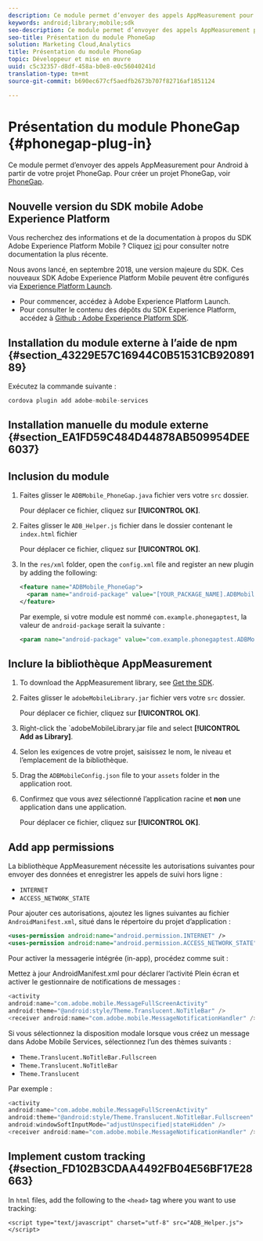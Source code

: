 ```yaml
---
description: Ce module permet d’envoyer des appels AppMeasurement pour Android à partir de votre projet PhoneGap.
keywords: android;library;mobile;sdk
seo-description: Ce module permet d’envoyer des appels AppMeasurement pour Android à partir de votre projet PhoneGap.
seo-title: Présentation du module PhoneGap
solution: Marketing Cloud,Analytics
title: Présentation du module PhoneGap
topic: Développeur et mise en œuvre
uuid: c5c32357-d8df-458a-b0e8-e0c56040241d
translation-type: tm+mt
source-git-commit: b690ec677cf5aedfb2673b707f82716af1851124

---
```



# Présentation du module PhoneGap {#phonegap-plug-in}

Ce module permet d’envoyer des appels AppMeasurement pour Android à partir de votre projet PhoneGap. Pour créer un projet PhoneGap, voir [PhoneGap](https://helpx.adobe.com/experience-manager/6-4/mobile/using/phonegap.html).

## Nouvelle version du SDK mobile Adobe Experience Platform

Vous recherchez des informations et de la documentation à propos du SDK Adobe Experience Platform Mobile ? Cliquez [ici](https://aep-sdks.gitbook.io/docs/) pour consulter notre documentation la plus récente.

Nous avons lancé, en septembre 2018, une version majeure du SDK. Ces nouveaux SDK Adobe Experience Platform Mobile peuvent être configurés via [Experience Platform Launch](https://www.adobe.com/experience-platform/launch.html).

* Pour commencer, accédez à Adobe Experience Platform Launch.
* Pour consulter le contenu des dépôts du SDK Experience Platform, accédez à [Github : Adobe Experience Platform SDK](https://github.com/Adobe-Marketing-Cloud/acp-sdks).


## Installation du module externe à l’aide de npm {#section_43229E57C16944C0B51531CB92089189}

Exécutez la commande suivante :

```java
cordova plugin add adobe-mobile-services
```

## Installation manuelle du module externe {#section_EA1FD59C484D44878AB509954DEE6037}

## Inclusion du module

1. Faites glisser le `ADBMobile_PhoneGap.java` fichier vers votre `src` dossier.

   Pour déplacer ce fichier, cliquez sur **[!UICONTROL OK]**.

1. Faites glisser le `ADB_Helper.js` fichier dans le dossier contenant le `index.html` fichier

   Pour déplacer ce fichier, cliquez sur **[!UICONTROL OK]**.

1. In the `res/xml` folder, open the `config.xml` file and register an new plugin by adding the following:

   ```xml
   <feature name="ADBMobile_PhoneGap"> 
     <param name="android-package" value="[YOUR_PACKAGE_NAME].ADBMobile_PhoneGap" /> 
   </feature>
   ```

   Par exemple, si votre module est nommé `com.example.phonegaptest`, la valeur de `android-package` serait la suivante :

   ```xml
   <param name="android-package" value="com.example.phonegaptest.ADBMobile_PhoneGap" />
   ```

## Inclure la bibliothèque AppMeasurement

1. To download the AppMeasurement library, see [Get the SDK](/help/android/getting-started/dev-qs.md).
1. Faites glisser le `adobeMobileLibrary.jar` fichier vers votre `src` dossier.

   Pour déplacer ce fichier, cliquez sur **[!UICONTROL OK]**.

1. Right-click the `adobeMobileLibrary.jar file and select **[!UICONTROL Add as Library]**.
1. Selon les exigences de votre projet, saisissez le nom, le niveau et l’emplacement de la bibliothèque.
1. Drag the `ADBMobileConfig.json` file to your `assets` folder in the application root.
1. Confirmez que vous avez sélectionné l’application racine et **non** une application dans une application.

   Pour déplacer ce fichier, cliquez sur **[!UICONTROL OK]**.

## Add app permissions

La bibliothèque AppMeasurement nécessite les autorisations suivantes pour envoyer des données et enregistrer les appels de suivi hors ligne :

* `INTERNET`
* `ACCESS_NETWORK_STATE`

Pour ajouter ces autorisations, ajoutez les lignes suivantes au fichier `AndroidManifest.xml`, situé dans le répertoire du projet d’application :

```xml
<uses-permission android:name="android.permission.INTERNET" /> 
<uses-permission android:name="android.permission.ACCESS_NETWORK_STATE" />
```

Pour activer la messagerie intégrée (in-app), procédez comme suit :

Mettez à jour AndroidManifest.xml pour déclarer l’activité Plein écran et activer le gestionnaire de notifications de messages :

```java
<activity  
android:name="com.adobe.mobile.MessageFullScreenActivity"  
android:theme="@android:style/Theme.Translucent.NoTitleBar" /> 
<receiver android:name="com.adobe.mobile.MessageNotificationHandler" />
```

Si vous sélectionnez la disposition modale lorsque vous créez un message dans Adobe Mobile Services, sélectionnez l’un des thèmes suivants :

* `Theme.Translucent.NoTitleBar.Fullscreen`
* `Theme.Translucent.NoTitleBar`
* `Theme.Translucent`

Par exemple :

```java
<activity 
android:name="com.adobe.mobile.MessageFullScreenActivity" 
android:theme="@android:style/Theme.Translucent.NoTitleBar.Fullscreen" 
android:windowSoftInputMode="adjustUnspecified|stateHidden" /> 
<receiver android:name="com.adobe.mobile.MessageNotificationHandler" />
```

## Implement custom tracking {#section_FD102B3CDAA4492FB04E56BF17E28663}

In `html` files, add the following to the `<head>` tag where you want to use tracking:

```
<script type="text/javascript" charset="utf-8" src="ADB_Helper.js"></script>
```

